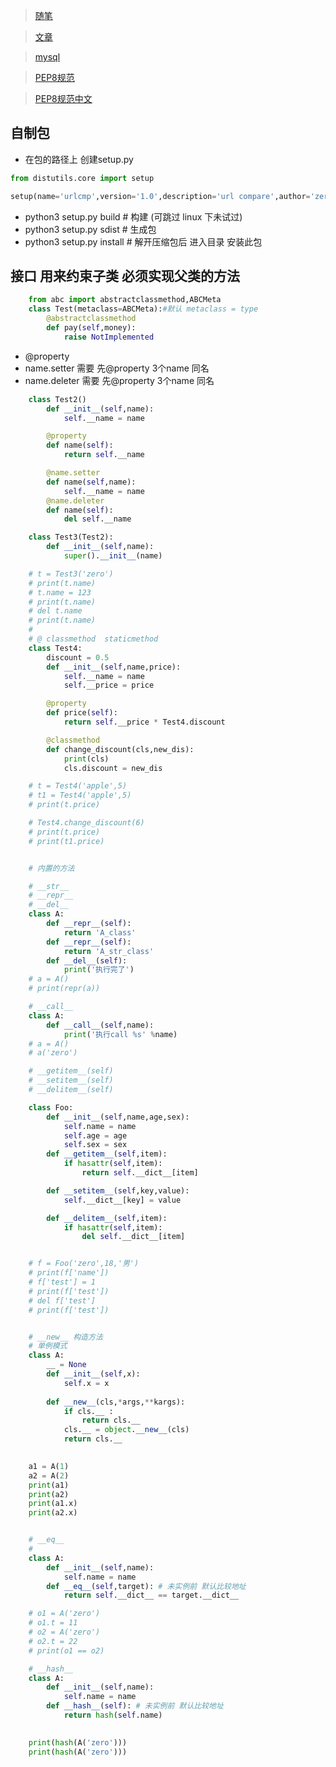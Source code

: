 
> [随笔](http://www.cnblogs.com/Eva-J/)

> [文章](https://www.cnblogs.com/Eva-J/category/1030165.html)

> [mysql](https://www.cnblogs.com/Eva-J/p/5133716.html)

> [PEP8规范](https://www.python.org/dev/peps/pep-0008/)

> [PEP8规范中文](https://yq.aliyun.com/articles/626638) 

## 自制包
+ 在包的路径上 创建setup.py
```python
from distutils.core import setup

setup(name='urlcmp',version='1.0',description='url compare',author='zero',py_modules=['urlcmp.url_cmp'])
```
+ python3 setup.py build	# 构建 (可跳过 linux 下未试过)
+ python3 setup.py sdist	# 生成包 
+ python3 setup.py install  # 解开压缩包后 进入目录 安装此包 

## 接口 用来约束子类  必须实现父类的方法
```python
	from abc import abstractclassmethod,ABCMeta
	class Test(metaclass=ABCMeta):#默认 metaclass = type
		@abstractclassmethod
		def pay(self,money):
			raise NotImplemented
```

+ @property  
+ name.setter 需要  先@property  3个name 同名
+ name.deleter 需要  先@property  3个name 同名

```python
	class Test2()
		def __init__(self,name):
			self.__name = name

		@property
		def name(self):
			return self.__name

		@name.setter
		def name(self,name):
			self.__name = name
		@name.deleter
		def name(self):
			del self.__name

	class Test3(Test2):
		def __init__(self,name):
			super().__init__(name)

	# t = Test3('zero')
	# print(t.name)
	# t.name = 123
	# print(t.name)
	# del t.name
	# print(t.name)
	# 
	# @ classmethod  staticmethod
	class Test4:
		discount = 0.5
		def __init__(self,name,price):
			self.__name = name
			self.__price = price

		@property
		def price(self):
			return self.__price * Test4.discount

		@classmethod
		def change_discount(cls,new_dis):
			print(cls)
			cls.discount = new_dis

	# t = Test4('apple',5)
	# t1 = Test4('apple',5)
	# print(t.price)

	# Test4.change_discount(6)
	# print(t.price)
	# print(t1.price)


	# 内置的方法

	# __str__
	# __repr__
	# __del__
	class A:
		def __repr__(self):
			return 'A_class'
		def __repr__(self):
			return 'A_str_class'
		def __del__(self):
			print('执行完了')
	# a = A()
	# print(repr(a))

	# __call__
	class A:
		def __call__(self,name):
			print('执行call %s' %name)
	# a = A()
	# a('zero')

	# __getitem__(self)
	# __setitem__(self)
	# __delitem__(self)

	class Foo:
		def __init__(self,name,age,sex):
			self.name = name
			self.age = age
			self.sex = sex
		def __getitem__(self,item):
			if hasattr(self,item):
				return self.__dict__[item]

		def __setitem__(self,key,value):
			self.__dict__[key] = value

		def __delitem__(self,item):
			if hasattr(self,item):
				del self.__dict__[item]


	# f = Foo('zero',18,'男')
	# print(f['name'])
	# f['test'] = 1
	# print(f['test'])
	# del f['test']
	# print(f['test'])


	# __new__ 构造方法
	# 单例模式
	class A:
		__ = None
		def __init__(self,x):
			self.x = x
			
		def __new__(cls,*args,**kargs):
			if cls.__ :
				return cls.__
			cls.__ = object.__new__(cls)
			return cls.__
			

	a1 = A(1)
	a2 = A(2)
	print(a1)
	print(a2)
	print(a1.x)
	print(a2.x)


	# __eq__
	# 
	class A:
		def __init__(self,name):
			self.name = name
		def __eq__(self,target): # 未实例前 默认比较地址
			return self.__dict__ == target.__dict__

	# o1 = A('zero')
	# o1.t = 11
	# o2 = A('zero')
	# o2.t = 22
	# print(o1 == o2)

	# __hash__
	class A:
		def __init__(self,name):
			self.name = name
		def __hash__(self): # 未实例前 默认比较地址
			return hash(self.name)
			

	print(hash(A('zero')))
	print(hash(A('zero')))
```